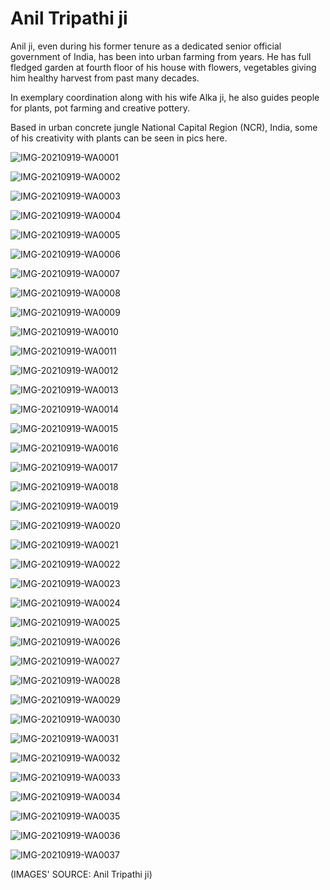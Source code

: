 # Anil Tripathi ji 

Anil ji, even during his former tenure as a dedicated senior official government of India, has been into urban farming from years. He has full fledged garden at fourth floor of his house with flowers, vegetables giving him healthy harvest from past many decades. 

In exemplary coordination along with his wife Alka ji, he also guides people for plants, pot farming and creative pottery. 

Based in urban concrete jungle National Capital Region (NCR), India, some of his creativity with plants can be seen in pics here.

![IMG-20210919-WA0001](IMG-20210919-WA0001.jpg)

![IMG-20210919-WA0002](IMG-20210919-WA0002.jpg)

![IMG-20210919-WA0003](IMG-20210919-WA0003.jpg)

![IMG-20210919-WA0004](IMG-20210919-WA0004.jpg)

![IMG-20210919-WA0005](IMG-20210919-WA0005.jpg)

![IMG-20210919-WA0006](IMG-20210919-WA0006.jpg)

![IMG-20210919-WA0007](IMG-20210919-WA0007.jpg)

![IMG-20210919-WA0008](IMG-20210919-WA0008.jpg)

![IMG-20210919-WA0009](IMG-20210919-WA0009.jpg)

![IMG-20210919-WA0010](IMG-20210919-WA0010.jpg)

![IMG-20210919-WA0011](IMG-20210919-WA0011.jpg)

![IMG-20210919-WA0012](IMG-20210919-WA0012.jpg)

![IMG-20210919-WA0013](IMG-20210919-WA0013.jpg)

![IMG-20210919-WA0014](IMG-20210919-WA0014.jpg)

![IMG-20210919-WA0015](IMG-20210919-WA0015.jpg)

![IMG-20210919-WA0016](IMG-20210919-WA0016.jpg)

![IMG-20210919-WA0017](IMG-20210919-WA0017.jpg)

![IMG-20210919-WA0018](IMG-20210919-WA0018.jpg)

![IMG-20210919-WA0019](IMG-20210919-WA0019.jpg)

![IMG-20210919-WA0020](IMG-20210919-WA0020.jpg)

![IMG-20210919-WA0021](IMG-20210919-WA0021.jpg)

![IMG-20210919-WA0022](IMG-20210919-WA0022.jpg)

![IMG-20210919-WA0023](IMG-20210919-WA0023.jpg)

![IMG-20210919-WA0024](IMG-20210919-WA0024.jpg)

![IMG-20210919-WA0025](IMG-20210919-WA0025.jpg)

![IMG-20210919-WA0026](IMG-20210919-WA0026.jpg)

![IMG-20210919-WA0027](IMG-20210919-WA0027.jpg)

![IMG-20210919-WA0028](IMG-20210919-WA0028.jpg)

![IMG-20210919-WA0029](IMG-20210919-WA0029.jpg)

![IMG-20210919-WA0030](IMG-20210919-WA0030.jpg)

![IMG-20210919-WA0031](IMG-20210919-WA0031.jpg)

![IMG-20210919-WA0032](IMG-20210919-WA0032.jpg)

![IMG-20210919-WA0033](IMG-20210919-WA0033.jpg)

![IMG-20210919-WA0034](IMG-20210919-WA0034.jpg)

![IMG-20210919-WA0035](IMG-20210919-WA0035.jpg)

![IMG-20210919-WA0036](IMG-20210919-WA0036.jpg)

![IMG-20210919-WA0037](IMG-20210919-WA0037.jpg)

(IMAGES' SOURCE: Anil Tripathi ji) 







